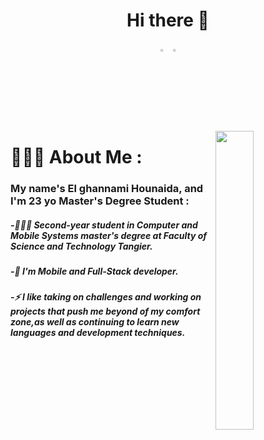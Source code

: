 <h1 align="center">Hi there 👋</h1>
<p align="center">
  <a href="https://www.linkedin.com/in/el-ghannami-hounaida-a35202216/"><img src="https://cdn-icons-png.flaticon.com/512/174/174857.png" width="3%"/></a>
  <a href="https://www.linkedin.com/in/el-ghannami-hounaida-a35202216/"><img src="https://cdn-icons-png.flaticon.com/512/942/942925.png" width="3%"/></a>
  </p>
  <img src="https://img.freepik.com/vecteurs-libre/illustration-concept-conception-interaction_114360-1442.jpg?w=740&t=st=1669754518~exp=1669755118~hmac=597b5b2043df8c34de457b141bf0a73a122c3dfd396fc6ce8e040f7089c7c06f" align="right" width="35%"/>
  
# 👩🏻‍🦰 About Me :
### My name's El ghannami Hounaida, and I'm 23 yo Master's Degree Student :

##### -👨🏻‍🎓 Second-year student in Computer and Mobile Systems master's degree at Faculty of Science and Technology Tangier.
##### -🔭 I'm Mobile and Full-Stack developer.
##### -⚡ I like taking on challenges and working on projects that push me beyond of my comfort zone,as well as continuing to learn new languages and development techniques.

